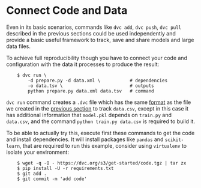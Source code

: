 # Connect Code and Data

Even in its basic scenarios, commands like `dvc add`, `dvc push`, `dvc pull`
described in the previous sections could be used independently and provide a
basic useful framework to track, save and share models and large data files.

To achieve full reproducibility though you have to connect your code and
configuration with the data it processes to produce the result:

```dvc
    $ dvc run \
        -d prepare.py -d data.xml \           # dependencies
        -o data.tsv \                         # outputs
        python prepare.py data.xml data.tsv   # command
```

`dvc run` command creates a `.dvc` file which has the same
[format](/doc/user-guide/dvc-file-format) as the file we created in the
[previous section](/doc/get-started/add-files) to track `data.csv`, except in
this case it has additional information that `model.pkl` depends on `train.py`
and `data.csv`, and the command `python train.py data.csv` is required to build
it.

To be able to actually try this, execute first these commands to get the code
and install dependencies. It will install packages like `pandas` and 
`scikit-learn`, that are required to run this example, consider using `virtualenv`
to isolate your environment:

```dvc
    $ wget -q -O - https://dvc.org/s3/get-started/code.tgz | tar zx
    $ pip install -U -r requirements.txt
    $ git add .
    $ git commit -m 'add code'
```
